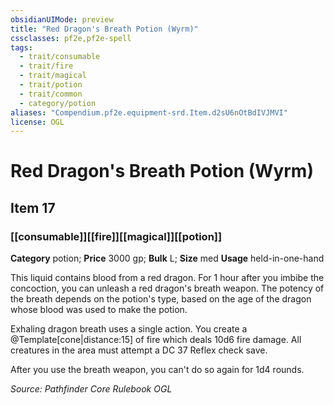 ```yaml
---
obsidianUIMode: preview
title: "Red Dragon's Breath Potion (Wyrm)"
cssclasses: pf2e,pf2e-spell
tags:
  - trait/consumable
  - trait/fire
  - trait/magical
  - trait/potion
  - trait/common
  - category/potion
aliases: "Compendium.pf2e.equipment-srd.Item.d2sU6nOtBdIVJMVI"
license: OGL
---
```

# Red Dragon's Breath Potion (Wyrm)
## Item 17
### [[consumable]][[fire]][[magical]][[potion]]

**Category** potion; 
**Price** 3000 gp; 
**Bulk** L; **Size** med
**Usage** held-in-one-hand

This liquid contains blood from a red dragon. For 1 hour after you imbibe the concoction, you can unleash a red dragon's breath weapon. The potency of the breath depends on the potion's type, based on the age of the dragon whose blood was used to make the potion.

Exhaling dragon breath uses a single action. You create a @Template\[cone|distance:15\] of fire which deals 10d6 fire damage. All creatures in the area must attempt a DC 37 Reflex check save.

After you use the breath weapon, you can't do so again for 1d4 rounds.

*Source: Pathfinder Core Rulebook*
*OGL*